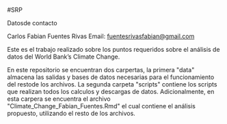 #SRP

Datosde contacto

Carlos Fabian Fuentes Rivas
Email: fuentesrivasfabian@gmail.com

Este es el trabajo realizado sobre los puntos requeridos sobre el análisis de datos del World Bank’s Climate Change.

En este repositorio se encuentran dos carpertas, la primera "data" almacena las salidas y bases de datos necesarias para el funcionamiento del restode los archivos. La segunda carpeta "scripts" contiene los scripts que realizan todos los calculos y descargas de datos. Adicionalmente, en esta carpera se encuentra el archivo "Climate_Change_Fabian_Fuentes.Rmd" el cual contiene el análisis propuesto, utilizando el resto de los archivos.
